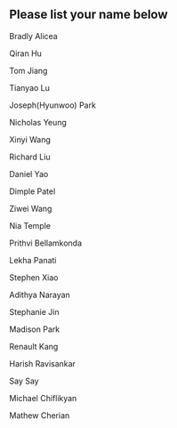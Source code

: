 ## Please list your name below

Bradly Alicea

Qiran Hu

Tom Jiang

Tianyao Lu  

Joseph(Hyunwoo) Park

Nicholas Yeung

Xinyi Wang

Richard Liu

Daniel Yao

Dimple Patel  

Ziwei Wang

Nia Temple  

Prithvi Bellamkonda  

Lekha Panati

Stephen Xiao  

Adithya Narayan

Stephanie Jin

Madison Park

Renault Kang

Harish Ravisankar

Say Say

Michael Chiflikyan

Mathew Cherian

